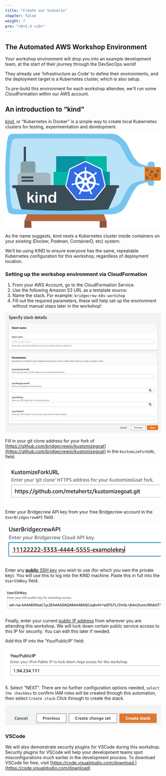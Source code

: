 ```yaml
---
title: "Create our Scenario"
chapter: false
weight: 7
pre: "<b>2.4 </b>"
---
```



##  The Automated AWS Workshop Environment

Your workshop environment will drop you into an example development team, at the start of their journey through the DevSecOps world!

They already use ‘Infrastructure as Code’ to define their environments, and the deployment target is a Kubernetes cluster, which is also setup.

To pre-build this environment for each workshop attendee, we'll run some CloudFormation within our AWS account.

## An introduction to “kind”

[kind](https://kind.sigs.k8s.io/), or “Kubernetes in Docker” is a simple way to create local Kubernetes clusters for testing, experimentation and development.

![alt_text](images/kindLogo.png "image_tooltip")

As the name suggests, kind nests a Kubernetes cluster inside containers on your existing (Docker, Podman, ContainerD, etc) system.

We’ll be using KIND to ensure everyone has the same, repeatable Kubernetes configuration for this workshop, regardless of deployment location.

### Setting up the workshop environment via CloudFormation
	
1. From your AWS Account, go to the CloudFormation Service.
2. Use the following Amazon S3 URL as a template source:
3. Name the stack. For example:  `bridgecrew-k8s-workshop`
4. Fill out the required parameters, these will help set up the environment without manual steps later in the workshop!

![alt_text](images/cfStackDetailsInputPrompt.png "image_tooltip")

Fill in your git clone address for your fork of [https://github.com/bridgecrewio/kustomizegoat](https://github.com/bridgecrewio/kustomizegoat) in the `KustomizeForkURL` field. 



![alt_text](images/cfKustomizeForkUrl.png "image_tooltip")


Enter your Bridgecrew API key from your free Bridgecrew account in the `UserBridgecrewAPI` field.


![alt_text](images/cfBridgecrewAPIToken.png "image_tooltip")

Enter any [**public** SSH key](https://helpdeskgeek.com/how-to/how-to-generate-ssh-keys-on-windows-mac-and-linux/) you wish to use (for which you own the private key). You will use this to log into the KIND machine. Paste this in full into the `UserSSHKey` field.


![alt_text](images/cfUserSSHKey.png "image_tooltip")

Finally, enter your current [public IP address](http://whatismyip.com/) from wherever you are attending this workshop. We will lock down certain public service access to this IP for security. You can edit this later if needed.

Add this IP into the ‘YourPublicIP’ field: 


![alt_text](images/cfPublicIP.png "image_tooltip")

5\. Select “NEXT”. There are no further configuration options needed, `select the checkbox` to confirm IAM roles will be created through this automation, then select `Create stack` Click through to create the stack.


![alt_text](images/cfCreateStack.png "image_tooltip")


### VSCode

We will also demonstrate security plugins for VSCode during this workshop. Security plugins for VSCode will help your development teams spot misconfigurations much earlier in the development process. To download VSCode for free, visit [https://code.visualstudio.com/download.](https://code.visualstudio.com/download)

